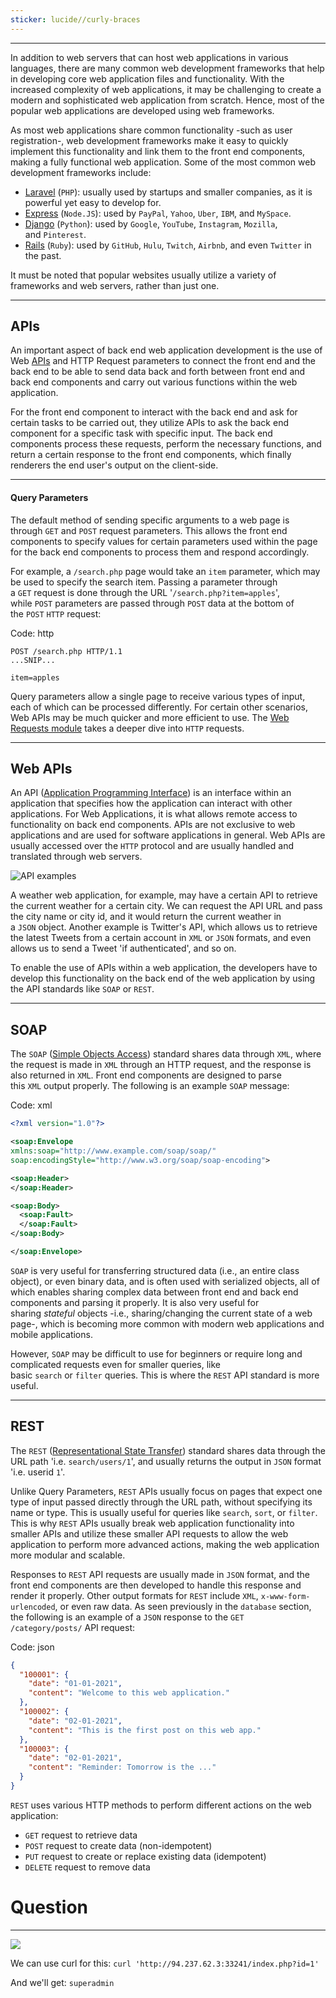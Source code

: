 ```yaml
---
sticker: lucide//curly-braces
---
```


---

In addition to web servers that can host web applications in various languages, there are many common web development frameworks that help in developing core web application files and functionality. With the increased complexity of web applications, it may be challenging to create a modern and sophisticated web application from scratch. Hence, most of the popular web applications are developed using web frameworks.

As most web applications share common functionality -such as user registration-, web development frameworks make it easy to quickly implement this functionality and link them to the front end components, making a fully functional web application. Some of the most common web development frameworks include:

- [Laravel](https://laravel.com/) (`PHP`): usually used by startups and smaller companies, as it is powerful yet easy to develop for.
- [Express](https://expressjs.com/) (`Node.JS`): used by `PayPal`, `Yahoo`, `Uber`, `IBM`, and `MySpace`.
- [Django](https://www.djangoproject.com/) (`Python`): used by `Google`, `YouTube`, `Instagram`, `Mozilla`, and `Pinterest`.
- [Rails](https://rubyonrails.org/) (`Ruby`): used by `GitHub`, `Hulu`, `Twitch`, `Airbnb`, and even `Twitter` in the past.

It must be noted that popular websites usually utilize a variety of frameworks and web servers, rather than just one.

---

## APIs

An important aspect of back end web application development is the use of Web [APIs](https://en.wikipedia.org/wiki/API) and HTTP Request parameters to connect the front end and the back end to be able to send data back and forth between front end and back end components and carry out various functions within the web application.

For the front end component to interact with the back end and ask for certain tasks to be carried out, they utilize APIs to ask the back end component for a specific task with specific input. The back end components process these requests, perform the necessary functions, and return a certain response to the front end components, which finally renderers the end user's output on the client-side.

---

#### Query Parameters

The default method of sending specific arguments to a web page is through `GET` and `POST` request parameters. This allows the front end components to specify values for certain parameters used within the page for the back end components to process them and respond accordingly.

For example, a `/search.php` page would take an `item` parameter, which may be used to specify the search item. Passing a parameter through a `GET` request is done through the URL '`/search.php?item=apples`', while `POST` parameters are passed through `POST` data at the bottom of the `POST` `HTTP` request:

Code: http

```http
POST /search.php HTTP/1.1
...SNIP...

item=apples
```

Query parameters allow a single page to receive various types of input, each of which can be processed differently. For certain other scenarios, Web APIs may be much quicker and more efficient to use. The [Web Requests module](https://academy.hackthebox.com/course/preview/web-requests) takes a deeper dive into `HTTP` requests.

---

## Web APIs

An API ([Application Programming Interface](https://en.wikipedia.org/wiki/API)) is an interface within an application that specifies how the application can interact with other applications. For Web Applications, it is what allows remote access to functionality on back end components. APIs are not exclusive to web applications and are used for software applications in general. Web APIs are usually accessed over the `HTTP` protocol and are usually handled and translated through web servers.

![API examples](https://academy.hackthebox.com/storage/modules/75/api_examples.jpg)

A weather web application, for example, may have a certain API to retrieve the current weather for a certain city. We can request the API URL and pass the city name or city id, and it would return the current weather in a `JSON` object. Another example is Twitter's API, which allows us to retrieve the latest Tweets from a certain account in `XML` or `JSON` formats, and even allows us to send a Tweet 'if authenticated', and so on.

To enable the use of APIs within a web application, the developers have to develop this functionality on the back end of the web application by using the API standards like `SOAP` or `REST`.

---

## SOAP

The `SOAP` ([Simple Objects Access](https://en.wikipedia.org/wiki/SOAP)) standard shares data through `XML`, where the request is made in `XML` through an HTTP request, and the response is also returned in `XML`. Front end components are designed to parse this `XML` output properly. The following is an example `SOAP` message:

Code: xml

```xml
<?xml version="1.0"?>

<soap:Envelope
xmlns:soap="http://www.example.com/soap/soap/"
soap:encodingStyle="http://www.w3.org/soap/soap-encoding">

<soap:Header>
</soap:Header>

<soap:Body>
  <soap:Fault>
  </soap:Fault>
</soap:Body>

</soap:Envelope>
```

`SOAP` is very useful for transferring structured data (i.e., an entire class object), or even binary data, and is often used with serialized objects, all of which enables sharing complex data between front end and back end components and parsing it properly. It is also very useful for sharing _stateful_ objects -i.e., sharing/changing the current state of a web page-, which is becoming more common with modern web applications and mobile applications.

However, `SOAP` may be difficult to use for beginners or require long and complicated requests even for smaller queries, like basic `search` or `filter` queries. This is where the `REST` API standard is more useful.

---

## REST

The `REST` ([Representational State Transfer](https://en.wikipedia.org/wiki/Representational_state_transfer)) standard shares data through the URL path 'i.e. `search/users/1`', and usually returns the output in `JSON` format 'i.e. userid `1`'.

Unlike Query Parameters, `REST` APIs usually focus on pages that expect one type of input passed directly through the URL path, without specifying its name or type. This is usually useful for queries like `search`, `sort`, or `filter`. This is why `REST` APIs usually break web application functionality into smaller APIs and utilize these smaller API requests to allow the web application to perform more advanced actions, making the web application more modular and scalable.

Responses to `REST` API requests are usually made in `JSON` format, and the front end components are then developed to handle this response and render it properly. Other output formats for `REST` include `XML`, `x-www-form-urlencoded`, or even raw data. As seen previously in the `database` section, the following is an example of a `JSON` response to the `GET /category/posts/` API request:

Code: json

```json
{
  "100001": {
    "date": "01-01-2021",
    "content": "Welcome to this web application."
  },
  "100002": {
    "date": "02-01-2021",
    "content": "This is the first post on this web app."
  },
  "100003": {
    "date": "02-01-2021",
    "content": "Reminder: Tomorrow is the ..."
  }
}
```

`REST` uses various HTTP methods to perform different actions on the web application:

- `GET` request to retrieve data
- `POST` request to create data (non-idempotent)
- `PUT` request to create or replace existing data (idempotent)
- `DELETE` request to remove data


# Question
---




![](cybersecurity/images/Pasted%2520image%252020250122185309.png)

We can use curl for this: `curl 'http://94.237.62.3:33241/index.php?id=1'`

And we'll get: `superadmin`

